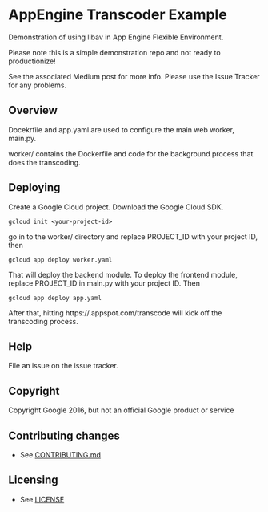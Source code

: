 # AppEngine Transcoder Example

Demonstration of using libav in App Engine Flexible Environment.

Please note this is a simple demonstration repo and not ready to productionize!

See the associated Medium post for more info. Please use the Issue Tracker for any problems.

## Overview

Docekrfile and  app.yaml are used to configure the main web worker, main.py.

worker/ contains the Dockerfile and code for the background process that does the transcoding.

## Deploying

Create a Google Cloud project. Download the Google Cloud SDK.

    gcloud init <your-project-id>

go in to the worker/ directory and replace PROJECT_ID with your project ID, then

    gcloud app deploy worker.yaml

That will deploy the backend module. To deploy the frontend module, replace PROJECT_ID
in main.py with your project ID. Then

    gcloud app deploy app.yaml

After that, hitting https://<your-project-id>.appspot.com/transcode will kick off the transcoding
process.

## Help

File an issue on the issue tracker.

## Copyright

Copyright Google 2016, but not an official Google product or service

## Contributing changes

* See [CONTRIBUTING.md](CONTRIBUTING.md)

## Licensing

* See [LICENSE](LICENSE)

